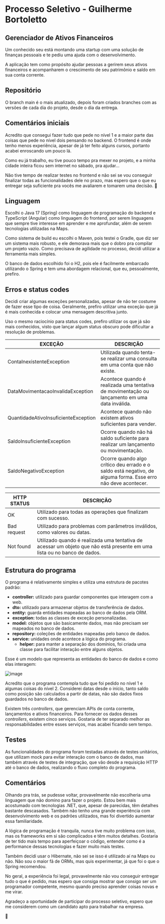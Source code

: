 # Processo Seletivo - Guilherme Bortoletto

## Gerenciador de Ativos Financeiros

Um conhecido seu está montando uma startup com uma solução de finanças pessoais e te pediu uma ajuda com o desenvolvimento. 

A aplicação tem como propósito ajudar pessoas a gerirem seus ativos financeiros e acompanharem o crescimento de seu patrimônio e saldo em sua conta corrente.

## Repositório

O branch main é o mais atualizado, depois foram criados branches com as versões de cada dia do projeto, desde o dia da entrega.

## Comentários iniciais

Acredito que consegui fazer tudo que pede no nível 1 e a maior parte das coisas que pede no nível dois pensando no backend. O frontend é onde tenho menos experiência, apesar de já ter feito alguns cursos, portanto acabei enroscando um pouco lá.

Como eu já trabalho, eu tive pouco tempo pra mexer no projeto, e a minha cidade inteira ficou sem internet no sábado, pra ajudar...

Não tive tempo de realizar testes no frontend e não sei se vou conseguir finalizar todas as funcionalidades dele no prazo, mas espero que o que eu entregar seja suficiente pra vocês me avaliarem e tomarem uma decisão. 🥲

## Linguagem

Escolhi o Java 17 (Spring) como linguagem de programação do backend e TypeScript (Angular) como linguagem do frontend, por serem linguagens que sempre tive interesse em aprender e me aprofundar, além de serem tecnologias utilizadas na Maps.

Como sistema de build eu escolhi o Maven, pois testei o Gradle, que diz ser um sistema mais robusto, e ele demorava mais que o dobro pra compilar um projeto vazio. Como precisava de agilidade no processo, decidi utilizar a ferramenta mais simples.

O banco de dados escolhido foi o H2, pois ele é facilmente embarcado utilizando o Spring e tem uma abordagem relacional, que eu, pessoalmente, prefiro.

## Erros e status codes

Decidi criar algumas exceções personalizadas, apesar de não ter costume de fazer esse tipo de coisa. Geralmente, prefiro utilizar uma exceção que já é mais conhecida e colocar uma mensagem descritiva junto.

Uso o mesmo raciocínio para status codes, prefiro utilizar os que já são mais conhecidos, visto que lançar algum status obscuro pode dificultar a resolução de problemas.


| EXCEÇÃO                              | DESCRIÇÃO                                                                                                     |
| ------------------------------------ | ------------------------------------------------------------------------------------------------------------- |
| ContaInexistenteException            | Utilizada quando tenta-se realizar uma consulta em uma conta que não existe.                                  |
| DataMovimentacaoInvalidaException    | Acontece quando é realizada uma tentativa de movimentação ou lançamento em uma data inválida.                 |
| QuantidadeAtivoInsuficienteException | Acontece quando não existem ativos suficientes para vender.                                                   |
| SaldoInsuficienteException           | Ocorre quando não há saldo suficiente para  realizar um lançamento ou movimentação.                           |
| SaldoNegativoException               | Ocorre quando algo crítico deu errado e o saldo está negativo, de alguma forma. Esse erro não deve acontecer. |

| HTTP STATUS | DESCRIÇÃO                                                                                                                |
| ----------- | ------------------------------------------------------------------------------------------------------------------------ |
| OK          | Utilizado para todas as operações que finalizam com sucesso.                                                             |
| Bad request | Utilizado para problemas com parâmetros inválidos, como valores ou datas.                                                |
| Not found   | Utilizado quando é realizada uma tentativa de acessar um objeto que não está presente em uma lista ou no banco de dados. |

## Estrutura do programa

O programa é relativamente simples e utiliza uma estrutura de pacotes  padrão:

- **controller:** utilizado para guardar componentes que interagem com a web.
- **dto:** utilizado para armazenar objetos de transferência de dados.
- **entity:** guarda entidades mapeadas ao banco de dados pela ORM.
- **exception:** todas as classes de exceção personalizadas.
- **model:** objetos que são basicamente dados, mas não precisam ser mapeados no banco de dados.
- **repository:** coleções de entidades mapeadas pelo banco de dados.
- **service:** unidades onde acontece a lógica do programa.
	- **helper:** para manter a separação dos domínios, foi criada uma classe para facilitar interação entre alguns objetos.

Esse é um modelo que representa as entidades do banco de dados e como elas interagem:


![image](https://github.com/g-bortoletto/gerenciador-ativos/assets/20934524/66720594-e8f2-4b2a-9974-7f926f3486c5)


Acredito que o programa contempla tudo que foi pedido no nível 1 e algumas coisas do nível 2. Considerei datas desde o início, tanto saldo como posição são calculados a partir de datas, não são dados fixos guardados no banco de dados.

Existem três *controllers*, que gerenciam APIs de conta corrente, lançamentos e ativos financeiros. Para fornecer os dados desses *controllers*, existem cinco serviços. Gostaria de ter separado melhor as responsabilidades entre esses serviços, mas acabei ficando sem tempo.

## Testes

As funcionalidades do programa foram testadas através de testes unitários, que utilizam mock para evitar interação com o banco de dados, mas também através de testes de integração, que vão desde a requisição HTTP até o banco de dados, realizando o fluxo completo do programa.

## Comentários

Olhando pra trás, se pudesse voltar, provavelmente não escolheria uma linguagem que não domino para fazer o projeto. Estou bem mais acostumado com tecnologias .NET, que, apesar de parecidas, têm detalhes bastante descasados. Também não tenho uma grande experiência com desenvolvimento web e os padrões utilizados, mas foi divertido aumentar essa familiaridade.

A lógica de programação é tranquila, nunca tive muito problema com isso, mas os frameworks em si são complicados e têm muitos detalhes. Gostaria de ter tido mais tempo para aperfeiçoar o código, entender como é a performance dessas tecnologias e fazer muito mais testes.

Também decidi usar o Hibernate, não sei se isso é utilizado aí na Maps ou não. Não sou o maior fã de ORMs, mas quis experimentar, já que foi o que o Spring recomendou.

No geral, a experiência foi legal, provavelmente não vou conseguir entregar tudo o que é pedido, mas espero que consiga mostrar que consigo ser um programador competente, mesmo quando preciso aprender coisas novas e me virar.

Agradeço a oportunidade de participar do processo seletivo, espero que me considerem como um candidato apto para trabalhar na empresa.

🙂
